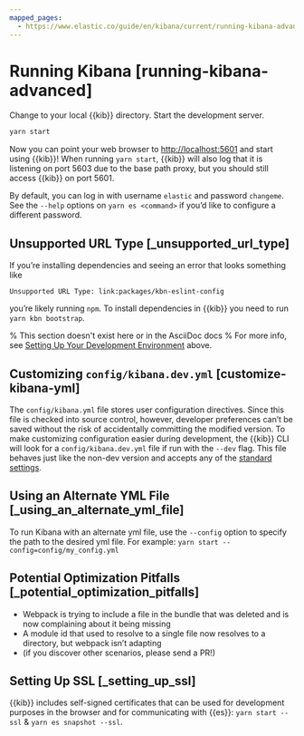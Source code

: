 ```yaml
---
mapped_pages:
  - https://www.elastic.co/guide/en/kibana/current/running-kibana-advanced.html
---
```


# Running Kibana [running-kibana-advanced]

Change to your local {{kib}} directory. Start the development server.

```bash
yarn start
```

Now you can point your web browser to [http://localhost:5601](http://localhost:5601) and start using {{kib}}! When running `yarn start`, {{kib}} will also log that it is listening on port 5603 due to the base path proxy, but you should still access {{kib}} on port 5601.

By default, you can log in with username `elastic` and password `changeme`. See the `--help` options on `yarn es <command>` if you’d like to configure a different password.


## Unsupported URL Type [_unsupported_url_type]

If you’re installing dependencies and seeing an error that looks something like

```
Unsupported URL Type: link:packages/kbn-eslint-config
```
you’re likely running `npm`. To install dependencies in {{kib}} you need to run `yarn kbn bootstrap`.

% This section doesn't exist here or in the AsciiDoc docs
% For more info, see [Setting Up Your Development Environment](#setting-up-your-development-environment) above.


## Customizing `config/kibana.dev.yml` [customize-kibana-yml]

The `config/kibana.yml` file stores user configuration directives. Since this file is checked into source control, however, developer preferences can’t be saved without the risk of accidentally committing the modified version. To make customizing configuration easier during development, the {{kib}} CLI will look for a `config/kibana.dev.yml` file if run with the `--dev` flag. This file behaves just like the non-dev version and accepts any of the [standard settings](/reference/configuration-reference/general-settings.md).


## Using an Alternate YML File [_using_an_alternate_yml_file]

To run Kibana with an alternate yml file, use the `--config` option to specify the path to the desired yml file. For example: `yarn start --config=config/my_config.yml`


## Potential Optimization Pitfalls [_potential_optimization_pitfalls]

* Webpack is trying to include a file in the bundle that was deleted and is now complaining about it being missing
* A module id that used to resolve to a single file now resolves to a directory, but webpack isn’t adapting
* (if you discover other scenarios, please send a PR!)


## Setting Up SSL [_setting_up_ssl]

{{kib}} includes self-signed certificates that can be used for development purposes in the browser and for communicating with {{es}}: `yarn start --ssl` & `yarn es snapshot --ssl`.

